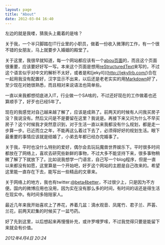 ```yaml
---
layout: page
title: "About"
date: 2012-03-04 16:40
---
```


左边的就是我喽，猜我头上戴着的是啥？

关于我，一个半只脚踏在IT行业里的小职员，做着一份收入微薄的工作，有一个很不错的女朋友，马上就要步入婚姻的殿堂了。

关于这里，我很早就知道，每一个网站都应该有一个[abou页面](/about.html)的，而且这个页面很重要，应该要好好写一写。本来这个页面是想用[reStructuredText](http://docutils.sourceforge.net/rst.html)来写的，不过这个语言似乎对中文的解析不太好，或者是和[jekyll]((http://jekyllrb.com/)合在一起用我没有配置好，汉字显示不出来，以后还是老老实实的用[Markdown](http://daringfireball.net/projects/markdown/)好了，至少现在对她很熟悉，而且相对来说语法也简单些。

一直以来我都想彻底进入IT，行业做一个SA啥的，不过还好现在的工作做着也还算顺手了，好歹也已经5年了。

现在的我感觉对自己越来越了解了，应该是成熟了。前两天的时候有人问我买房子没？我说没有。然后又问是不是要留在这里？我说是。再接下来又问为什么不早买房子？这个时候我才突然意识到，对于生活一直以来我都没有什么规划，都是走一步算一步。已近而立之年，不能再这么着过下去了，必须得好好的规划生活。眼下最重要的事情应该就是结婚了，小弟去年都已经办完婚事了。

关于我，平时也没什么特别的爱好，偶尔会去玩玩魔兽世界娱乐下。平时很多时间都放在了网络上，喜欢去研究些新鲜的事物，不过大多不能坚持下来，很多事物稍微了解了下就放下了。比如说我想学一门语言，自己写一个blog程序，但是一直以来都没有如愿，这里算是一个开始吧，好歹这个网站的主题是自己改来的。希望这里能一直存在下去，能写出一些精品的文章来。

关于网络上的地方，我也有twitter:[@beta4better](http://twitter.com/beta4better)，不过很少上，只是因为不方便。国内的微博应用也没用，因为实在没有那么多的时间，有时间的话还是得生活在现实中。有时间多陪陪家人。

最近几年来我开始喜欢上了养花，养着几盆：滴水观音、凤尾竹、君子兰、芦荟、兰花，前两天赶集的时候买了一盆芍药。

好了先到这里，以后想起来再慢慢补充，或许罗哩罗嗦，不过我觉得只要是能留下来就会有价值。

*2012年4月4日 20:24*
